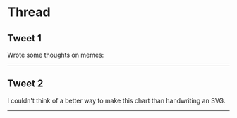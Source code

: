 # Thread

## Tweet 1

Wrote some thoughts on memes:

---

## Tweet 2

I couldn't think of a better way to make this chart than handwriting an SVG.

---

